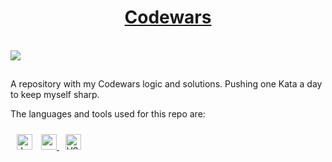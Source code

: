 <h1 align="center"><a href="https://www.codewars.com/users/xlbrto">Codewars</a></h1>
<br>
<img src=https://www.codewars.com/users/xlbrto/badges/large>

##

A repository with my Codewars logic and solutions. Pushing one Kata a day to keep myself sharp. 
<br>

The languages and tools used for this repo are:
<div>
<img style="margin: 10px" src="https://img.shields.io/badge/JavaScript-F7DF1E?style=for-the-badge&logo=javascript&logoColor=black" alt="JavaScript" height="25">
<a href="https://www.codewars.com/users/xlbrto" target="_blank" rel="noopener noreferrer">
<img style="margin 10px" src=https://img.shields.io/badge/Codewars-B1361E?style=for-the-badge&logo=Codewars&logoColor=white alt=codewars height="25">
</a>
<img style="margin: 10px" src="https://img.shields.io/badge/Visual_Studio_Code-0078D4?style=for-the-badge&logo=visual%20studio%20code&logoColor=white" alt="VSCode" height="25">
</div>

<br>
